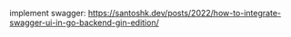 implement swagger: https://santoshk.dev/posts/2022/how-to-integrate-swagger-ui-in-go-backend-gin-edition/
